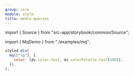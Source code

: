 ```yaml
---
group: core
module: style
title: media-queries
---
```


import { Source } from "src-app/storybook/common/Source";

import { MqDemo } from "./examples/mq";

<MqDemo />

```jsx {2}
styled.div(
  mq(["lg"], {
    color: [ds.color.text, ds.colorPalette.teal[500]],
  }),
);
```

<Source path="src-core/style/mq.ts" />
